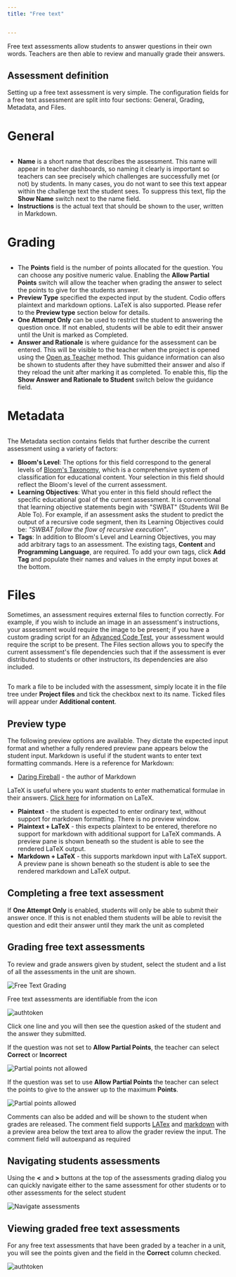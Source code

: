 ```yaml
---
title: "Free text"


---
```



Free text assessments allow students to answer questions in their own words. Teachers are then able to review and manually grade their answers.

## Assessment definition
Setting up a free text assessment is very simple. The configuration fields for a free text assessment are split into four sections: General, Grading, Metadata, and Files.

# General

<img alt="" src="/img/guides/assessment_free_general.png" class="simple"/>

- **Name** is a short name that describes the assessment. This name will appear in teacher dashboards, so naming it clearly is important so teachers can see precisely which challenges are successfully met (or not) by students. In many cases, you do not want to see this text appear within the challenge text the student sees. To suppress this text, flip the **Show Name** switch next to the name field.
- **Instructions** is the actual text that should be shown to the user, written in Markdown.

# Grading

<img alt="" src="/img/guides/assessment_free_grading.png" class="simple"/>

- The **Points** field is the number of points allocated for the question. You can choose any positive numeric value. Enabling the **Allow Partial Points** switch will allow the teacher when grading the answer to select the points to give for the students answer.
- **Preview Type** specified the expected input by the student. Codio offers plaintext and markdown options. LaTeX is also supported. Please refer to the **Preview type** section below for details.
- **One Attempt Only** can be used to restrict the student to answering the question once. If not enabled, students will be able to edit their answer until the Unit is marked as Completed.
- **Answer and Rationale** is where guidance for the assessment can be entered. This will be visible to the teacher when the project is opened using the [Open as Teacher](/classes/unitmanagement/settings-info/teachersolutions) method. This guidance information can also be shown to students after they have submitted their answer and also if they reload the unit after marking it as completed. To enable this, flip the **Show Answer and Rationale to Student** switch below the guidance field.

# Metadata

<img alt="" src="/img/guides/assessment_metadata.png" class="simple"/>

The Metadata section contains fields that further describe the current assessment using a variety of factors:

- **Bloom's Level**: The options for this field correspond to the general levels of [Bloom's Taxonomy](https://cft.vanderbilt.edu/guides-sub-pages/blooms-taxonomy/), which is a comprehensive system of classification for educational content. Your selection in this field should reflect the Bloom's level of the current assessment.
- **Learning Objectives**:  What you enter in this field should reflect the specific educational goal of the current assessment. It is conventional that learning objective statements begin with "SWBAT" (Students Will Be Able To). For example, if an assessment asks the student to predict the output of a recursive code segment, then its Learning Objectives could be: _"SWBAT follow the flow of recursive execution"_.
- **Tags**: In addition to Bloom's Level and Learning Objectives, you may add arbitrary tags to an assessment. The existing tags, **Content** and **Programming Language**, are required. To add your own tags, click **Add Tag** and populate their names and values in the empty input boxes at the bottom.

# Files

Sometimes, an assessment requires external files to function correctly. For example, if you wish to include an image in an assessment's instructions, your assessment would require the image to be present; if you have a custom grading script for an [Advanced Code Test](/content/authoring/assessments/assessments-code-tests/), your assessment would require the script to be present. The Files section allows you to specify the current assessment's file dependencies such that if the assessment is ever distributed to students or other instructors, its dependencies are also included.

<img alt="" src="/img/guides/assessment_files.png" class="simple"/>

To mark a file to be included with the assessment, simply locate it in the file tree under **Project files** and tick the checkbox next to its name. Ticked files will appear under **Additional content**.

## Preview type
The following preview options are available. They dictate the expected input format and whether a fully rendered preview pane appears below the student input. Markdown is useful if the student wants to enter text formatting commands.
Here is a reference for Markdown:

- [Daring Fireball](http://daringfireball.net/projects/markdown/basics) - the author of Markdown


LaTeX is useful where you want students to enter mathematical formulae in their answers. [Click here](/content/authoring/page-edit/latex/) for information on LaTeX.

- **Plaintext** - the student is expected to enter ordinary text, without support for markdown formatting. There is no preview window.
- **Plaintext + LaTeX** - this expects plaintext to be entered, therefore no support for markdown with additional support for LaTeX commands. A preview pane is shown beneath so the student is able to see the rendered LaTeX output.
- **Markdown + LaTeX** - this supports markdown input with LaTeX support. A preview pane is shown beneath so the student is able to see the rendered markdown and LaTeX output.

## Completing a free text assessment
If **One Attempt Only** is enabled, students will only be able to submit their answer once. If this is not enabled them students will be able to revisit the question and edit their answer until they mark the unit as completed

<a name="grading-free"></a>
## Grading free text assessments

To review and grade answers given by student, select the student and a list of all the assessments in the unit are shown.

<img alt="Free Text Grading" src="/img/guides/freetext-grading.png" class="simple"/>

Free text assessments are identifiable from the icon

<img alt="authtoken" src="/img/guides/freetexticon.png" class="simple"/>

Click one line and you will then see the question asked of the student and the answer they submitted.

If the question was not set to **Allow Partial Points**, the teacher can select **Correct** or **Incorrect**

<img alt="Partial points not allowed" src="/img/guides/notpartial.png" class="simple"/>

If the question was set to use **Allow Partial Points** the teacher can select the points to give to the answer up to the maximum **Points**.

<img alt="Partial points allowed" src="/img/guides/partial.png" class="simple"/>

Comments can also be added and will be shown to the student when grades are released. The comment field supports [LATex](/content/authoring/page-edit/latex/) and [markdown](/content/authoring/page-edit/edit/) with a preview area below the text area to allow the grader review the input. The comment field will autoexpand as required

<a name="freetextassessments"></a>
## Navigating students assessments

Using the **<** and **>** buttons at the top of the assessments grading dialog you can quickly navigate either to the same assessment for other students or to other assessments for the select student

<img alt="Navigate assessments" src="/img/guides/freetext_navigate.png" class="simple"/>

## Viewing graded free text assessments

For any free text assessments that have been graded by a teacher in a unit, you will see the points given and the field in the **Correct** column checked.

<img alt="authtoken" src="/img/guides/freetextanswer.png" class="simple"/>

